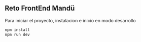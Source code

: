 ## Reto FrontEnd Mandü

Para iniciar el proyecto, instalacion e inicio en modo desarrollo

```bash
npm install
npm run dev
```
